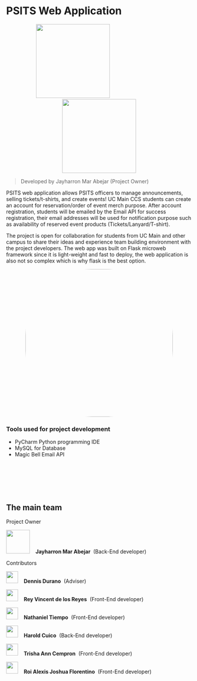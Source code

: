 # PSITS Web Application
<p align="center">
    <img width="200" height="200" src="https://github.com/jaymar921/PSITSWebApp/blob/master/PSITSweb/static/images/CCS_LOGO.png">
  &nbsp;&nbsp;&nbsp;&nbsp;&nbsp;&nbsp;&nbsp;&nbsp;&nbsp;&nbsp;&nbsp;&nbsp;&nbsp;&nbsp;&nbsp;&nbsp;&nbsp;&nbsp;&nbsp;&nbsp;&nbsp;&nbsp;&nbsp;&nbsp;&nbsp;&nbsp;&nbsp;&nbsp;&nbsp;&nbsp;&nbsp;&nbsp;&nbsp;&nbsp;&nbsp;
    <img width="200" height="200" src="https://github.com/jaymar921/PSITSWebApp/blob/master/PSITSweb/static/images/PSITS_LOGO.png">
    
</p>

> Developed  by Jayharron Mar Abejar (Project Owner)

PSITS web application allows PSITS officers to manage announcements, selling tickets/t-shirts, and create events! UC Main CCS students can create an account for reservation/order of event merch purpose. After account registration, students will be emailed by the Email API for success registration, their email addresses will be used for notification purpose such as availability of reserved event products (Tickets/Lanyard/T-shirt).

The project is open for collaboration for students from UC Main and other campus to share their ideas and experience team building environment with the project developers. The web app was built on Flask microweb framework since it is light-weight and fast to deploy, the web application is also not so complex which is why flask is the best option.

<p align="center">
    <kbd><img width="400px" height="auto" style="border-radius: 180px;" src="https://github.com/jaymar921/PSITSWebApp/raw/master/PSITSweb/static/images/PSITSwebapp.png"></kbd>

### Tools used for project development
- PyCharm Python programming IDE
- MySQL for Database
- Magic Bell Email API

&nbsp;

&nbsp;

&nbsp;

## The main team 
Project Owner
<p align="left">
    <kbd><img width="64" height="64"  src="https://avatars.githubusercontent.com/u/72720429?s=96&v=4"></kbd>&nbsp;&nbsp;&nbsp;&nbsp;<b>Jayharron Mar Abejar</b>&nbsp;&nbsp;(Back-End developer)
    
Contributors

</p>
<p align="left">
    <kbd><img width="32" height="32"  src="https://avatars.githubusercontent.com/u/26346911?v=4"></kbd>&nbsp;&nbsp;&nbsp;&nbsp;<b>Dennis Durano</b>&nbsp;&nbsp;(Adviser)
</p>
<p align="left">
    <kbd><img width="32" height="32"  src="https://avatars.githubusercontent.com/u/89179755?v=4"></kbd>&nbsp;&nbsp;&nbsp;&nbsp;<b>Rey Vincent de los Reyes</b>&nbsp;&nbsp;(Front-End developer)
</p>
<p align="left">
    <kbd><img width="32" height="32"  src="https://avatars.githubusercontent.com/u/63870042?s=120&v=4"></kbd>&nbsp;&nbsp;&nbsp;&nbsp;<b>Nathaniel Tiempo</b>&nbsp;&nbsp;(Front-End developer)
</p>
<p align="left">
    <kbd><img width="32" height="32"  src="https://avatars.githubusercontent.com/u/64396407?s=120&v=4"></kbd>&nbsp;&nbsp;&nbsp;&nbsp;<b>Harold Cuico</b>&nbsp;&nbsp;(Back-End developer)
</p>
<p align="left">
    <kbd><img width="32" height="32"  src="https://avatars.githubusercontent.com/u/69587526?s=64&v=4"></kbd>&nbsp;&nbsp;&nbsp;&nbsp;<b>Trisha Ann Cempron</b>&nbsp;&nbsp;(Front-End developer)
</p>

<p align="left">
    <kbd><img width="32" height="32"  src="https://avatars.githubusercontent.com/u/71303778?s=120&v=4"></kbd>&nbsp;&nbsp;&nbsp;&nbsp;<b>Roi Alexis Joshua Florentino</b>&nbsp;&nbsp;(Front-End developer)
</p>

